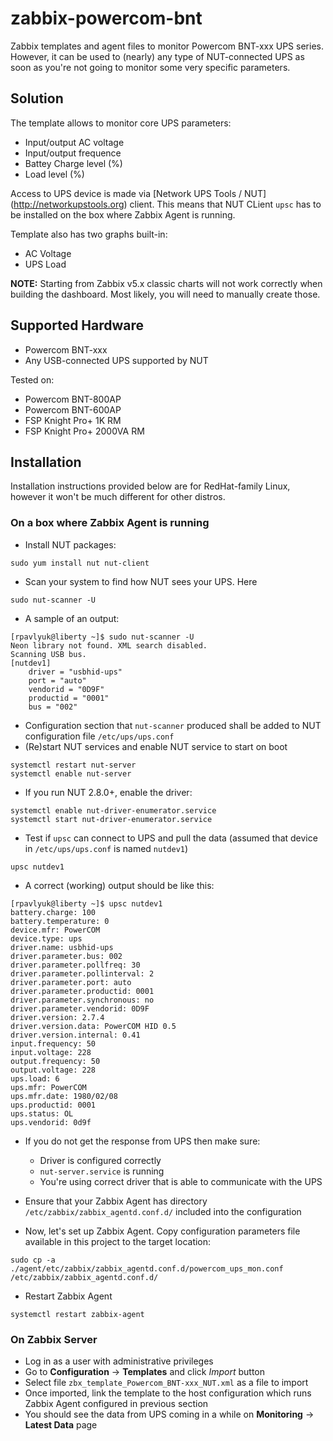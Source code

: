 # zabbix-powercom-bnt
Zabbix templates and agent files to monitor Powercom BNT-xxx UPS series. However, it can be used to (nearly) any type of NUT-connected UPS as soon as you're not going to monitor some very specific parameters.

## Solution
The template allows to monitor core UPS parameters:
* Input/output AC voltage
* Input/output frequence
* Battey Charge level (%)
* Load level (%) 

Access to UPS device is made via [Network UPS Tools / NUT] (http://networkupstools.org) client. This means that NUT CLient `upsc` has to be installed on the box where Zabbix Agent is running.

Template also has two graphs built-in:
* AC Voltage
* UPS Load

**NOTE:** Starting from Zabbix v5.x classic charts will not work correctly when building the dashboard. Most likely, you will need to manually create those. 

## Supported Hardware
* Powercom BNT-xxx
* Any USB-connected UPS supported by NUT

Tested on:
* Powercom BNT-800AP
* Powercom BNT-600AP
* FSP Knight Pro+ 1K RM
* FSP Knight Pro+ 2000VA RM

## Installation
Installation instructions provided below are for RedHat-family Linux, however it won't be much different for other distros.

### On a box where Zabbix Agent is running
* Install NUT packages:
```
sudo yum install nut nut-client
```
* Scan your system to find how NUT sees your UPS. Here
```
sudo nut-scanner -U
```
* A sample of an output:
```
[rpavlyuk@liberty ~]$ sudo nut-scanner -U
Neon library not found. XML search disabled.
Scanning USB bus.
[nutdev1]
	driver = "usbhid-ups"
	port = "auto"
	vendorid = "0D9F"
	productid = "0001"
	bus = "002"
```
* Configuration section that `nut-scanner` produced shall be added to NUT configuration file `/etc/ups/ups.conf`
* (Re)start NUT services and enable NUT service to start on boot
```
systemctl restart nut-server
systemctl enable nut-server
```
* If you run NUT 2.8.0+, enable the driver:
```
systemctl enable nut-driver-enumerator.service
systemctl start nut-driver-enumerator.service
```
* Test if `upsc` can connect to UPS and pull the data (assumed that device in `/etc/ups/ups.conf` is named `nutdev1`)
```
upsc nutdev1
```
* A correct (working) output should be like this:
```
[rpavlyuk@liberty ~]$ upsc nutdev1
battery.charge: 100
battery.temperature: 0
device.mfr: PowerCOM
device.type: ups
driver.name: usbhid-ups
driver.parameter.bus: 002
driver.parameter.pollfreq: 30
driver.parameter.pollinterval: 2
driver.parameter.port: auto
driver.parameter.productid: 0001
driver.parameter.synchronous: no
driver.parameter.vendorid: 0D9F
driver.version: 2.7.4
driver.version.data: PowerCOM HID 0.5
driver.version.internal: 0.41
input.frequency: 50
input.voltage: 228
output.frequency: 50
output.voltage: 228
ups.load: 6
ups.mfr: PowerCOM
ups.mfr.date: 1980/02/08
ups.productid: 0001
ups.status: OL
ups.vendorid: 0d9f
```
* If you do not get the response from UPS then make sure:
  - Driver is configured correctly
  - `nut-server.service` is running
  - You're using correct driver that is able to communicate with the UPS

* Ensure that your Zabbix Agent has directory `/etc/zabbix/zabbix_agentd.conf.d/` included into the configuration
* Now, let's set up Zabbix Agent. Copy configuration parameters file available in this project to the target location:
```
sudo cp -a ./agent/etc/zabbix/zabbix_agentd.conf.d/powercom_ups_mon.conf /etc/zabbix/zabbix_agentd.conf.d/
```
* Restart Zabbix Agent
```
systemctl restart zabbix-agent
```
### On Zabbix Server
* Log in as a user with administrative privileges
* Go to **Configuration** -> **Templates** and click _Import_ button
* Select file `zbx_template_Powercom_BNT-xxx_NUT.xml` as a file to import
* Once imported, link the template to the host configuration which runs Zabbix Agent configured in previous section
* You should see the data from UPS coming in a while on **Monitoring** -> **Latest Data** page

